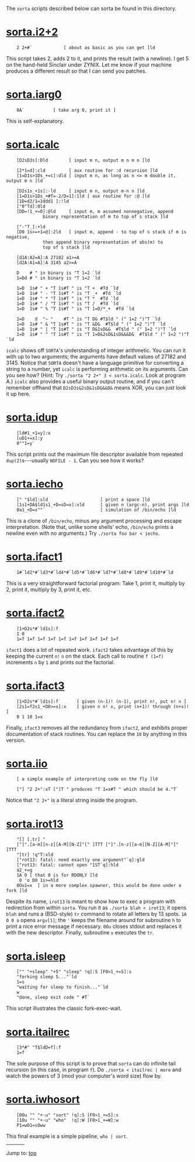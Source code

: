The `sorta` scripts described below can sorta be found in this directory.

# [sorta.i2+2](%%REPO_URL%%/1991/brnstnd/sorta.i2+2)

```
    2 2+#`            [ about as basic as you can get ]ld
```


This script takes 2, adds 2 to it, and prints the result (with a
newline). I get 5 on the hand-held Sinclair under ZYNIX. Let me know if
your machine produces a different result so that I can send you patches.


# [sorta.iarg0](%%REPO_URL%%/1991/brnstnd/sorta.iarg0)

```
    0A`           [ take arg 0, print it ]
```

This is self-explanatory.


# [sorta.icalc](%%REPO_URL%%/1991/brnstnd/sorta.icalc)


```
    [D2sD3s]:Dld        [ input m n, output m n m n ]ld

    [2*1=d]:cld         [ aux routine for :d recursion ]ld
    [1=D1s>1Ds_+=c]:dld [ input m n, as long as n <= m double it, output m n ]ld

    [D2s1s_+1s]:-ld     [ input m n, output m-n n ]ld
    [1=D1s>1Ds_+#T=-2/D=1]:1ld [ aux routine for :@ ]ld
    [1D=d2/1=1ddd1 ]:!ld
    ["0"Td]:0ld
    [DD=!1_+=0]:@ld     [ input m, m assumed nonnegative, append
			  binary representation of m to top of s stack ]ld

    ["-"T_]:+ld
    [D0 1s>=+1=@]:2ld   [ input m, append - to top of s stack if m is negative,
			  then append binary representation of abs(m) to
			  top of s stack ]ld

    [d1A:A2=A]:A 27182 a1>=A
    [d2A:A1=A]:A 3145 a2>=A

    D    # " in binary is "T 1=2 `ld
    1=Dd # " in binary is "T 1=2 `ld

    1=D  1s# " + "T 1s#T " is "T +  #Td `ld
    1=D  1s# " - "T 1s#T " is "T _+  #Td `ld
    1=D  1s# " * "T 1s#T " is "T *  #Td `ld
    1=D  1s# " / "T 1s#T " is "T /  #Td `ld
    1=D  1s# " % "T 1s#T " is "T 1=D/*_+  #Td `ld

    1=D    d  "~ "    #T " is "T D& #T$ld " (" 1=2 ")"T `ld
    1=D  1s# " & "T 1s#T " is "T &D&  #T$ld " (" 1=2 ")"T `ld
    1=D  1s# " | "T 1s#T " is "T D&1sD&&  #T$ld " (" 1=2 ")"T `ld
    1=D  1s# " ^ "T 1s#T " is "T 1=D&2sD&1sD&&&D&  #T$ld " (" 1=2 ")"T `ld
```

`icalc` shows off `SORTA`'s understanding of integer arithmetic. You can run
it with up to two arguments; the arguments have default values of 27182
and 3145. Notice that `SORTA` doesn't have a language primitive for
converting a string to a number, yet `icalc` is performing arithmetic on
its arguments. Can you see how? (Hint: Try `./sorta "2 2+" 3 < sorta.icalc`.
Look at program A.) `icalc` also provides a useful binary output routine,
and if you can't remember offhand that `D2sD3s&2sD&1sD&&&D&` means XOR,
you can just look it up here.


# [sorta.idup](%%REPO_URL%%/1991/brnstnd/sorta.idup)

```
    [ld#1_+1=y]:x
    [uD1+=x]:y
    0""1=y`
```

This script prints out the maximum file descriptor available from
repeated `dup(2)`s---usually `NOFILE - 1`. Can you see how it works?


# [sorta.iecho](%%REPO_URL%%/1991/brnstnd/sorta.iecho)

```
    [" "$ld]:sld                    [ print a space ]ld
    [1s1+DA$ld1s1_+D=sD=x]:xld      [ given n (argc-n), print args ]ld
    0a1_+D=x""`                     [ simulation of /bin/echo ]ld
```

This is a clone of `/bin/echo`, minus any argument processing and escape
interpretation. (Note that, unlike some shells' echo, `/bin/echo` prints a
newline even with no arguments.) Try `./sorta foo bar < iecho`.


# [sorta.ifact1](%%REPO_URL%%/1991/brnstnd/sorta.ifact1)

```
    1#`ld2*#`ld3*#`ld4*#`ld5*#`ld6*#`ld7*#`ld8*#`ld9*#`ld10*#`ld
```

This is a very straightforward factorial program: Take 1, print it,
multiply by 2, print it, multiply by 3, print it, etc.


# [sorta.ifact2](%%REPO_URL%%/1991/brnstnd/sorta.ifact2)

```
    [1+D2s*#`ld1s]:f
    1 0
    1=f 1=f 1=f 1=f 1=f 1=f 1=f 1=f 1=f 1=f
```

`ifact1` does a lot of repeated work. `ifact2` takes advantage of this by
keeping the current `n!` `n` on the stack. Each call to routine `f (1=f)`
increments `n` by `1` and prints out the factorial.


# [sorta.ifact3](%%REPO_URL%%/1991/brnstnd/sorta.ifact3)

```
    [1+D2s*#`ld1s]:f       [ given (n-1)! (n-1), print n!, put n! n ]
    [2s1=f2s1_+D0>=x]:x    [ given n n! x, print (n+1)! through (n+x)! ]
    0 1 10 1=x
```

Finally, `ifact3` removes all the redundancy from `ifact2`, and exhibits
proper documentation of stack routines. You can replace the `10` by
anything in this version.


# [sorta.iio](%%REPO_URL%%/1991/brnstnd/sorta.iio)

```
    [ a simple example of interpreting code on the fly ]ld

    ["] "2 2+":xT ["]T " produces "T 1=x#T " which should be 4."T`
```

Notice that `"2 2+"` is a literal string inside the program.


# [sorta.irot13](%%REPO_URL%%/1991/brnstnd/sorta.irot13)

```
    "[] [.tr] "
    ["]".[a-m][n-z][A-M][N-Z]"[" ]TTT ["]".[n-z][a-m][N-Z][A-M]"[" ]TTT
    "[tr] !q"T:xld
    ["rot13: fatal: need exactly one argument"`q]:gld
    ["rot13: fatal: cannot open "1ST`q]:hld
    a2_+=g
    1A 0 [ that 0 is for RDONLY ]ld
	 0 'o D0 1s>=hld
    0Ou1=x  [ in a more complex spawner, this would be done under a fork ]ld
```

Despite its name, `irot13` is meant to show how to exec a program with
redirection from within `sorta`. You run it as `./sorta blah < irot13`; it
opens `blah` and runs a (BSD-style) `tr` command to rotate all letters by 13
spots. `1A 0 0 o` opens `argv[1]`; the ` ' ` keeps the filename around for
subroutine `h` to print a nice error message if necessary. `0Ou` closes
stdout and replaces it with the new descriptor. Finally, subroutine `x`
executes the `tr`.


# [sorta.isleep](%%REPO_URL%%/1991/brnstnd/sorta.isleep)

```
    ["" "+sleep" "+5" "sleep" !q]:S [F0>1_+=S]:s
    "forking sleep 5..."`ld
    1=s
    "waiting for sleep to finish..."`ld
    w
    "done, sleep exit code " #T`
```

This script illustrates the classic fork-exec-wait.


# [sorta.itailrec](%%REPO_URL%%/1991/brnstnd/sorta.itailrec)

```
    [3*#" "T$ldD=f]:f
    1=f
```

The sole purpose of this script is to prove that `sorta` can do infinite
tail recursion (in this case, in program `f`). Do `./sorta < itailrec | more`
and watch the powers of 3 (mod your computer's word size) flow by.


# [sorta.iwhosort](%%REPO_URL%%/1991/brnstnd/sorta.iwhosort)

```
    [0Ou "" "+-u" "sort" !q]:S [F0>1_+=S]:s
    [1Ou "" "+-u" "who"  !q]:W [F0>1_+=W]:w
    P1=wO1=sOww
```

This final example is a simple pipeline, `who | sort`.


<hr style="width:10%;text-align:left;margin-left:0">

Jump to: [top](#)


<!--

    Copyright © 1984-2024 by Landon Curt Noll. All Rights Reserved.

    You are free to share and adapt this file under the terms of this license:

	Creative Commons Attribution-ShareAlike 4.0 International (CC BY-SA 4.0)

    For more information, see:

	https://creativecommons.org/licenses/by-sa/4.0/

-->

